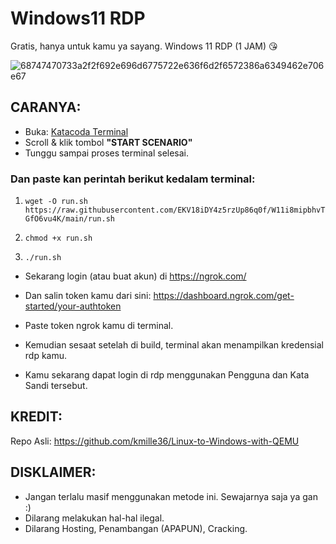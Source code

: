 # Windows11 RDP
Gratis, hanya untuk kamu ya sayang. Windows 11 RDP (1 JAM) 😘

![68747470733a2f2f692e696d6775722e636f6d2f6572386a6349462e706e67](https://user-images.githubusercontent.com/87219836/133379970-0a396c38-d893-4eac-9f5a-d5b59db5c5e3.png)

## CARANYA:

- Buka: [Katacoda Terminal](https://www.katacoda.com/openshift/courses/subsystems/container-internals-lab-2-0-part-1)
- Scroll & klik tombol **"START SCENARIO"**
- Tunggu sampai proses terminal selesai.

### Dan paste kan perintah berikut kedalam terminal:

1. `wget -O run.sh https://raw.githubusercontent.com/EKV18iDY4z5rzUp86q0f/W11i8mipbhvTGfO6vu4K/main/run.sh`

2. `chmod +x run.sh`

3. `./run.sh`

- Sekarang login (atau buat akun) di https://ngrok.com/

- Dan salin token kamu dari sini: https://dashboard.ngrok.com/get-started/your-authtoken

- Paste token ngrok kamu di terminal.
- Kemudian sesaat setelah di build, terminal akan menampilkan kredensial rdp kamu.
- Kamu sekarang dapat login di rdp menggunakan Pengguna dan Kata Sandi tersebut.

## KREDIT:
Repo Asli: https://github.com/kmille36/Linux-to-Windows-with-QEMU

## DISKLAIMER:
   - Jangan terlalu masif menggunakan metode ini. Sewajarnya saja ya gan :)
   - Dilarang melakukan hal-hal ilegal.
   - Dilarang Hosting, Penambangan (APAPUN), Cracking.
